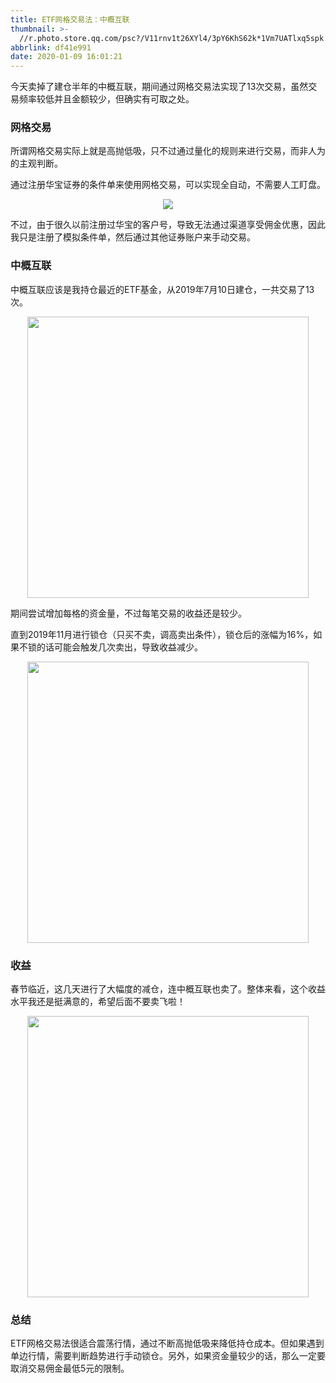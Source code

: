 ```yaml
---
title: ETF网格交易法：中概互联
thumbnail: >-
  //r.photo.store.qq.com/psc?/V11rnv1t26XYl4/3pY6KhS62k*1Vm7UATlxq5spk.PnDzLu14cFNVPJI4M7rwit2*6qbzgknIQGShKvjEaG0a1Ke4CCEO3Bxhs0ZIdmWQbuwYPJPK42J3fp7Tk!/anull&bo=sAQoArAEKAIRCT4!&rf=photolist&t=5/r/_yake_qzoneimgout.png
abbrlink: df41e991
date: 2020-01-09 16:01:21
---
```


今天卖掉了建仓半年的中概互联，期间通过网格交易法实现了13次交易，虽然交易频率较低并且金额较少，但确实有可取之处。

<!--more-->

### 网格交易

所谓网格交易实际上就是高抛低吸，只不过通过量化的规则来进行交易，而非人为的主观判断。

通过注册华宝证券的条件单来使用网格交易，可以实现全自动，不需要人工盯盘。

<div align=center><img src="//r.photo.store.qq.com/psc?/V11rnv1t2fVV1f/3pY6KhS62k*1Vm7UATlxq38LyZ*CS75K4HtPU9b7TyCoDI7S7ISlRkZUu4te1q.ndizrZcqbGFvKeEvBx2Dhcyv9zp6Ca6KCli9pobSpNGg!/anull&bo=4gECAuIBAgIDCSw!&rf=photolist&t=5/r/_yake_qzoneimgout.png"></div>

不过，由于很久以前注册过华宝的客户号，导致无法通过渠道享受佣金优惠，因此我只是注册了模拟条件单，然后通过其他证券账户来手动交易。

### 中概互联

中概互联应该是我持仓最近的ETF基金，从2019年7月10日建仓，一共交易了13次。

<div align=center><img width="450px" src="//r.photo.store.qq.com/psc?/V11rnv1t2fVV1f/3pY6KhS62k*1Vm7UATlxq1M1R2CcNV3Kr3lFcLVQbrBI3opeoT0JAOcsFJfCFyygD.*ByaMZHUVGtz879eNDfCu.Q2KN3XKCWtoOMYU688s!/anull&bo=OAQKAzgECgMRCT4!&rf=photolist&t=5/r/_yake_qzoneimgout.png"></div>

期间尝试增加每格的资金量，不过每笔交易的收益还是较少。

直到2019年11月进行锁仓（只买不卖，调高卖出条件），锁仓后的涨幅为16%，如果不锁的话可能会触发几次卖出，导致收益减少。

<div align=center><img width="450px" src="//r.photo.store.qq.com/psc?/V11rnv1t2fVV1f/3pY6KhS62k*1Vm7UATlxq8JOxkzyJzmrdXr5OVoYP493KVQO8lSOFfTlv1b4M0Pp3rM4rDm4pTYhzUHGfIsvxbkjNFouB.pNp7UcAQK7zNg!/anull&bo=OAQVAzgEFQMDCSw!&rf=photolist&t=5/r/_yake_qzoneimgout.png"></div>

### 收益

春节临近，这几天进行了大幅度的减仓，连中概互联也卖了。整体来看，这个收益水平我还是挺满意的，希望后面不要卖飞啦！

<div align=center><img width="450px" src="//r.photo.store.qq.com/psc?/V11rnv1t2fVV1f/3pY6KhS62k*1Vm7UATlxq3hPmutN4lO7YgrXfHmHm5su3lWlzNr9XpAEWuppmNU*SOnsrdoMoTdWQASi07sQaH6OtoAPGs2XHeHFtFqva9k!/anull&bo=OASbAjgEmwIRCT4!&rf=photolist&t=5/r/_yake_qzoneimgout.png"></div>

### 总结

ETF网格交易法很适合震荡行情，通过不断高抛低吸来降低持仓成本。但如果遇到单边行情，需要判断趋势进行手动锁仓。另外，如果资金量较少的话，那么一定要取消交易佣金最低5元的限制。